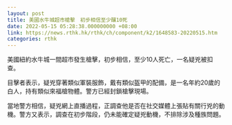 ```yaml
---
layout: post
title: 美國水牛城超市槍擊　初步相信至少釀10死
date: 2022-05-15 05:28:38.000000000 +08:00
link: https://news.rthk.hk/rthk/ch/component/k2/1648583-20220515.htm
categories: rthk
---
```


美國紐約水牛城一間超市發生槍擊，初步相信，至少10人死亡，一名疑兇被扣查。

目擊者表示，疑兇穿著類似軍裝服飾，戴有類似盔甲的配備，是一名年約20歲的白人，持有類似來福槍物體。警方已經封鎖槍擊現場。

當地警方相信，疑兇網上直播過程，正調查他是否在社交媒體上張貼有關行兇的動機。警方又表示，調查在初步階段，仍未能確定疑兇動機，不排除涉及種族問題。
